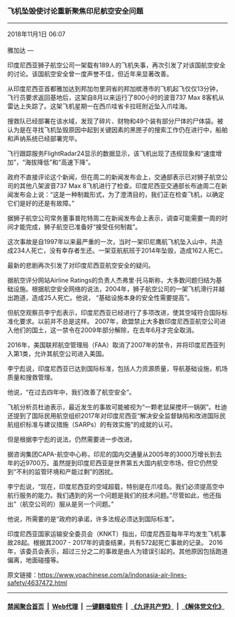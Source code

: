 ### 飞机坠毁使讨论重新聚焦印尼航空安全问题
------------------------

<div class="published">
 <span class="date" title="中国时间">
  <time datetime="2018-11-01T06:07:44+08:00">
   2018年11月1日 06:07
  </time>
 </span>
</div>
<br/>
<div class="wsw">
 <span class="dateline">
  雅加达 —
 </span>
 <p>
  印度尼西亚狮子航空公司一架载有189人的飞机失事，再次引发了对该国航空安全的讨论。该国航空安全曾一度声誉不佳，但近年来显著改善。
 </p>
 <p lang="EN-US" paraeid="{baca17b3-5cc0-4c1c-9cd7-7ef6cc670015}{107}" paraid="1859382895" xml:lang="EN-US">
  从印度尼西亚首都雅加达到邦加勿里洞省的邦加槟港市的飞机起飞仅仅13分钟，飞行员要求返回基地后，这架自8月以来运行了800小时的波音737 Max 8客机从雷达上失踪了。这架飞机星期一在西爪哇省卡拉旺附近坠入爪哇海。
 </p>
 <p lang="EN-US" paraeid="{40b29208-1450-4849-be09-b9d25c691191}{227}" paraid="1886810637" xml:lang="EN-US">
  搜救队已经部署在该水域，发现了碎片、财物和49个装有部分尸体的尸体袋。被认为是在寻找飞机坠毁原因中起到关键因素的黑匣子的搜索工作仍在进行中，船舶和声纳系统已经部署完毕。
 </p>
 <p lang="EN-US" paraeid="{0b560360-ce24-41a9-9ac2-2e0a1b643e23}{88}" paraid="494624960" xml:lang="EN-US">
  飞行跟踪服务FlightRadar24显示的数据显示，该飞机出现了违规现象和“速度增加”，“海拔降低”和“高速下降”。
 </p>
 <p lang="EN-US" paraeid="{baca17b3-5cc0-4c1c-9cd7-7ef6cc670015}{28}" paraid="1969784348" xml:lang="EN-US">
  政府不直接评论这个新闻，但在周二的新闻发布会上，交通部表示已对狮子航空公司的其他八架波音737 Max 8飞机进行了检查。印度尼西亚交通部长布迪周二在新闻发布会上说：“这是一种制裁形式，为了澄清目的，我们正在检查飞机，以确定它们是好的还是有故障。”
 </p>
 <p lang="EN-US" paraeid="{d2952efe-c518-44d5-83dc-d4d3495c32ee}{254}" paraid="698408305" xml:lang="EN-US">
  据狮子航空公司常务董事普陀特周二在新闻发布会上表示，调查可能需要一周的时间才能完成，狮子航空已准备好“接受任何制裁”。
 </p>
 <p lang="EN-US" paraeid="{dfd960e7-b0cf-4532-8136-d860b7dd75a6}{116}" paraid="1907332756" xml:lang="EN-US">
  这次事故是自1997年以来最严重的一次，当时一架印尼鹰航飞机坠入山中，共造成234人死亡，没有幸存者生还。一架亚航航班于2014年坠毁，造成162人死亡。
 </p>
 <p lang="EN-US" paraeid="{dfd960e7-b0cf-4532-8136-d860b7dd75a6}{173}" paraid="1154255092" xml:lang="EN-US">
  最新的悲剧再次引发了对印度尼西亚航空安全的疑问。
 </p>
 <p lang="EN-US" paraeid="{dfd960e7-b0cf-4532-8136-d860b7dd75a6}{220}" paraid="1407471465" xml:lang="EN-US">
  据航空评分网站Airline Ratings的负责人杰弗里·托马斯称，大多数问题归结为基础设施。根据航空安全网络的说法，2004年，狮子航空公司的一架飞机滑行并越出跑道，造成25人死亡。他说， “基础设施本身的安全性需要提高”。
 </p>
 <p lang="EN-US" paraeid="{44663d09-13c5-4c39-afec-f9c938dd2644}{97}" paraid="1849194875" xml:lang="EN-US">
  但航空观察员李宁彪表示，印度尼西亚已经进行了多项改进，使其空域符合国际标准化要求。以前并不总是这样。 2007年，欧盟禁止大多数印度尼西亚航空公司进入他们的国土，这一禁令在2009年部分解除，在去年6月才完全取消。
 </p>
 <p lang="EN-US" paraeid="{44663d09-13c5-4c39-afec-f9c938dd2644}{231}" paraid="1062916342" xml:lang="EN-US">
  2016年，美国联邦航空管理局（FAA）取消了2007年的禁令，并将印度尼西亚列入第1类，允许其航空公司进入美国。
 </p>
 <p lang="EN-US" paraeid="{115962db-6807-441c-bb4c-78c22d231333}{13}" paraid="520408849" xml:lang="EN-US">
  李宁彪说，印度尼西亚已达到国际标准，包括人力资源质量，导航基础设施，机场质量和搜救管理。
 </p>
 <p lang="EN-US" paraeid="{115962db-6807-441c-bb4c-78c22d231333}{52}" paraid="787033827" xml:lang="EN-US">
  他说，“在过去四年中，我们改善了航空安全”。
 </p>
 <p lang="EN-US" paraeid="{4d39c84e-0ace-4516-be2f-d1003a675ff5}{13}" paraid="1685628381" xml:lang="EN-US">
  飞航分析员杜迪表示，最近发生的事故可能被视为“一颗老鼠屎搅坏一锅粥”。杜迪还提到了国际民用航空组织2017年对印度尼西亚“解决安全监督缺陷和改进国际民航组织标准与建议措施（SARPs）的有效实施”的成就的认可。
 </p>
 <p lang="EN-US" paraeid="{4d39c84e-0ace-4516-be2f-d1003a675ff5}{118}" paraid="1611785351" xml:lang="EN-US">
  但是根据李宁彪的说法，仍然需要进一步改进。
 </p>
 <p lang="EN-US" paraeid="{4d39c84e-0ace-4516-be2f-d1003a675ff5}{153}" paraid="911970023" xml:lang="EN-US">
  据咨询集团CAPA-航空中心称，印尼的国内交通量从2005年的3000万增长到去年的近9700万。虽然提到印度尼西亚是世界第五大国内航空市场，但它仍然受到“不利的监管环境和产能过剩”的困扰。
 </p>
 <p lang="EN-US" paraeid="{a3671de7-b798-4235-8d10-1af3a9b9b39f}{25}" paraid="264344191" xml:lang="EN-US">
  李宁彪说，“现在，印度尼西亚的空域超载，特别是在爪哇岛。我们必须提高空中航行服务的能力。我们遇到的另一个问题是我们的技术问题。”尽管如此，他还指出”（航空公司的）服从是另一个问题。”
 </p>
 <p lang="EN-US" paraeid="{4d39c84e-0ace-4516-be2f-d1003a675ff5}{222}" paraid="316776154" xml:lang="EN-US">
  他说，所需要的是“政府的承诺，许多法规必须达到国际标准”。
 </p>
 <p lang="EN-US" paraeid="{4d39c84e-0ace-4516-be2f-d1003a675ff5}{245}" paraid="1450865869" xml:lang="EN-US">
  印度尼西亚国家运输安全委员会（KNKT）指出，印度尼西亚每年平均发生飞机事故28起。根据其2007 - 2017年的调查结果，共有572起死亡事故的记录。 2016年，该委员会表示，超过三分之二的事故是由人为错误引起的。其他原因包括跑道偏离，地面碰撞等。
 </p>
</div>

原文链接：https://www.voachinese.com/a/indonasia-air-lines-safety/4637472.html


------------------------
#### [禁闻聚合首页](https://github.com/gfw-breaker/banned-news/blob/master/README.md) &nbsp;|&nbsp; [Web代理](https://github.com/gfw-breaker/open-proxy/blob/master/README.md) &nbsp;|&nbsp;  [一键翻墙软件](https://github.com/gfw-breaker/nogfw/blob/master/README.md) &nbsp;|&nbsp; [《九评共产党》](https://github.com/gfw-breaker/9ping.md/blob/master/README.md#九评之一评共产党是什么) &nbsp;|&nbsp; [《解体党文化》](https://github.com/gfw-breaker/jtdwh.md/blob/master/README.md#绪论)